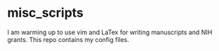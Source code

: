 # misc_scripts
I am warming up to use vim and LaTex for writing manuscripts and NIH grants. This repo contains my config files.
